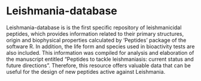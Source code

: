 # Leishmania-database
Leishmania-database is is the first specific repository of leishmanicidal peptides, which provides information related to their primary structures, origin and biophysical properties calculated by ‘Peptides’ package of the software R. In addition, the life form and species used in bioactivity tests are also included. This information was compiled for analysis and elaboration of the manuscript entitled “Peptides to tackle leishmaniasis: current status and future directions”. Therefore, this resource offers valuable data that can be useful for the design of new peptides active against Leishmania.
